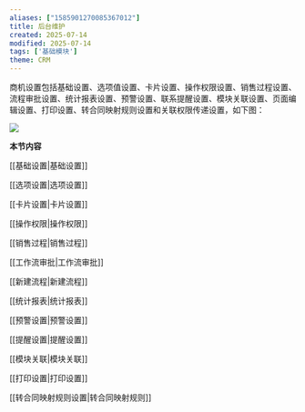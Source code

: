 ```yaml
---
aliases: ["1585901270085367012"]
title: 后台维护
created: 2025-07-14
modified: 2025-07-14
tags: ['基础模块']
theme: CRM
---
```


商机设置包括基础设置、选项值设置、卡片设置、操作权限设置、销售过程设置、流程审批设置、统计报表设置、预警设置、联系提醒设置、模块关联设置、页面编辑设置、打印设置、转合同映射规则设置和关联权限传递设置，如下图：

![](eac92593aef7d575e64792adb3827de8.jpg)

**本节内容**

[[基础设置|基础设置]]

[[选项设置|选项设置]]

[[卡片设置|卡片设置]]

[[操作权限|操作权限]]

[[销售过程|销售过程]]

[[工作流审批|工作流审批]]

[[新建流程|新建流程]]

[[统计报表|统计报表]]

[[预警设置|预警设置]]

[[提醒设置|提醒设置]]

[[模块关联|模块关联]]

[[打印设置|打印设置]]

[[转合同映射规则设置|转合同映射规则]]